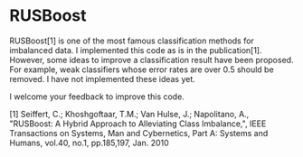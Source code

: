 RUSBoost
========

RUSBoost[1] is one of the most famous classification methods for imbalanced data.
I implemented this code as is in the publication[1]. However, some ideas to improve
a classification result have been proposed. For example, weak classifiers whose error
rates are over 0.5 should be removed. I have not implemented these ideas yet.

I welcome your feedback to improve this code.

[1] Seiffert, C.; Khoshgoftaar, T.M.; Van Hulse, J.; Napolitano, A., 
"RUSBoost: A Hybrid Approach to Alleviating Class Imbalance,",
IEEE Transactions on Systems, Man and Cybernetics, Part A: Systems and Humans,
vol.40, no.1, pp.185,197, Jan. 2010

